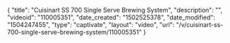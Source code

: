 {
    "title": "Cuisinart SS 700 Single Serve Brewing System",
    "description": "",
    "videoid": "110005351",
    "date_created": "1502525378",
    "date_modified": "1504247455",
    "type": "captivate",
    "layout": "video",
    "url": "\/v\/cuisinart-ss-700-single-serve-brewing-system\/110005351"
}